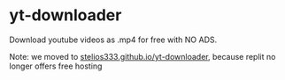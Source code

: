 # yt-downloader
Download youtube videos as .mp4 for free with NO ADS.

Note: we moved to [stelios333.github.io/yt-downloader](//stelios333.github.io/yt-downloader), because replit no longer offers free hosting
